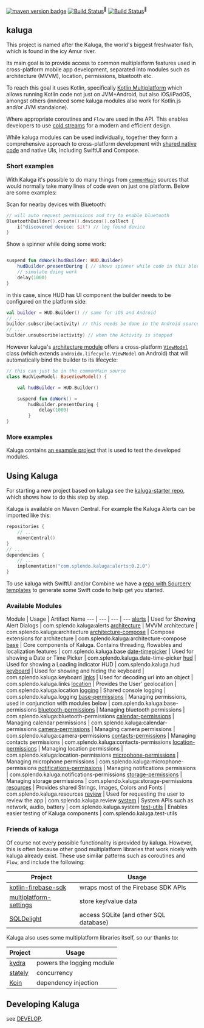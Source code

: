 [![maven version badge](https://maven-badges.herokuapp.com/maven-central/com.splendo.kaluga/base/badge.svg)]([https://search.maven.org/search?q=g:com.splendo.kaluga]) [![Build Status](https://app.bitrise.io/app/14b7d4be75507f70/status.svg?token=KawVB7619B-KRBdIADdplg&branch=master)](https://app.bitrise.io/app/14b7d4be75507f70)<sup>🤖</sup> [![Build Status](https://app.bitrise.io/app/67ee1b576288ad31/status.svg?token=hUq90QsaCPe2nyWxyX1KGg&branch=master)](https://app.bitrise.io/app/67ee1b576288ad31)<sup>🍏</sup>

## kaluga
This project is named after the Kaluga, the world's biggest freshwater fish, which is found in the icy Amur river.

Its main goal is to provide access to common multiplatform features used in cross-platform mobile app development, separated into modules such as architecture (MVVM), location, permissions, bluetooth etc.

To reach this goal it uses Kotlin, specifically [Kotlin Multiplatform](https://kotlinlang.org/docs/multiplatform.html) which allows running Kotlin code not just on JVM+Android, but also iOS/iPadOS, amongst others (inndeed some kaluga modules also work for Kotlin.js and/or JVM standalone).

Where appropriate coroutines and `Flow` are used in the API. This enables developers to use [cold streams](https://medium.com/@elizarov/cold-flows-hot-channels-d74769805f9) for a modern and efficient design.

While kaluga modules can be used individually, together they form a comprehensive approach to cross-platform development with [shared native code](https://kotlinlang.org/docs/mpp-share-on-platforms.html) and native UIs, including SwiftUI and Compose. 

### Short examples

With Kaluga it's possible to do many things from [`commonMain`](https://kotlinlang.org/docs/mpp-dsl-reference.html#predefined-source-sets) sources that would normally take many lines of code even on just one platform. Below are some examples:

Scan for nearby devices with Bluetooth:

```kotlin
// will auto request permissions and try to enable bluetooth
BluetoothBuilder().create().devices().collect {
    i("discovered device: $it") // log found device
}
```

Show a spinner while doing some work:

```kotlin

suspend fun doWork(hudBuilder: HUD.Builder) 
    hudBuilder.presentDuring { // shows spinner while code in this block is running
    // simulate doing work
    delay(1000)
}    
```

in this case, since HUD has UI component the builder needs to be configured on the platform side:
```kotlin
val builder = HUD.Builder() // same for iOS and Android
// ...
builder.subscribe(activity) // this needs be done in the Android sourceset to bind the HUD to the lifecycle of the Activity
// ...
builder.unsubscribe(activity) // when the Activity is stopped
```

However kaluga's [architecture module](tree/master/architecture) offers a cross-platform [`ViewModel`](/blob/master/architecture/src/commonMain/kotlin/viewmodel/ViewModel.kt) class (which extends `androidx.lifecycle.ViewModel` on Android) that will automatically bind the builder to its lifecycle:

```kotlin
// this can just be in the commonMain source
class HudViewModel: BaseViewModel() {

    val hudBuilder = HUD.Builder()

    suspend fun doWork() = 
        hudBuilder.presentDuring {
            delay(1000)
        }
}
```
### More examples

Kaluga contains [an example project](tree/master/example) that is used to test the developed modules.

## Using Kaluga

For starting a new project based on kaluga see the [kaluga-starter repo](https://github.com/splendo/kaluga-starter), which shows how to do this step by step.

Kaluga is available on Maven Central. For example the Kaluga Alerts can be imported like this:

```kotlin
repositories {
    // ...
    mavenCentral()
}
// ...
dependencies {
    // ...
    implementation("com.splendo.kaluga:alerts:0.2.0")
}
```

To use kaluga with SwiftUI and/or Combine we have a [repo with Sourcery templates](https://github.com/splendo/kaluga-swiftui) to generate some Swift code to help get you started.

### Available Modules
Module | Usage | Artifact Name
--- | --- | --- | ---
[alerts](tree/master/alerts) | Used for Showing Alert Dialogs | com.splendo.kaluga:alerts
[architecture](https://github.com/splendo/kaluga/tree/master/architecture) | MVVM architecture | com.splendo.kaluga:architecture
[architecture-compose](https://github.com/splendo/kaluga/tree/master/architecture) | Compose extensions for architecture | com.splendo.kaluga:architecture-compose
[base](https://github.com/splendo/kaluga/tree/master/base) | Core components of Kaluga. Contains threading, flowables and localization features | com.splendo.kaluga.base
[date-timepicker](https://github.com/splendo/kaluga/tree/master/date-time-picker) | Used for showing a Date or Time Picker | com.splendo.kaluga.date-time-picker
[hud](https://github.com/splendo/kaluga/tree/master/hud) | Used for showing a Loading indicator HUD | com.splendo.kaluga.hud
[keyboard](https://github.com/splendo/kaluga/tree/master/keyboard) | Used for showing and hiding the keyboard | com.splendo.kaluga.keyboard
[links](https://github.com/splendo/kaluga/tree/master/links) | Used for decoding url into an object | com.splendo.kaluga.links
[location](https://github.com/splendo/kaluga/tree/master/location) | Provides the User' geolocation | com.splendo.kaluga.location
[logging](https://github.com/splendo/kaluga/tree/master/logging) | Shared console logging | com.splendo.kaluga.logging
[base-permissions](https://github.com/splendo/kaluga/tree/master/base-permissions) | Managing permissions, used in conjunction with modules below | com.splendo.kaluga:base-permissions
[bluetooth-permissions](https://github.com/splendo/kaluga/tree/master/bluetooth-permissions) | Managing bluetooth permissions | com.splendo.kaluga:bluetooth-permissions
[calendar-permissions](https://github.com/splendo/kaluga/tree/master/calendar-permissions) | Managing calendar permissions | com.splendo.kaluga:calendar-permissions
[camera-permissions](https://github.com/splendo/kaluga/tree/master/camera-permissions) | Managing camera permissions | com.splendo.kaluga:camera-permissions
[contacts-permissions](https://github.com/splendo/kaluga/tree/master/contacts-permissions) | Managing contacts permissions | com.splendo.kaluga:contacts-permissions
[location-permissions](https://github.com/splendo/kaluga/tree/master/location-permissions) | Managing location permissions | com.splendo.kaluga:location-permissions
[microphone-permissions](https://github.com/splendo/kaluga/tree/master/microphone-permissions) | Managing microphone permissions | com.splendo.kaluga:microphone-permissions
[notifications-permissions](https://github.com/splendo/kaluga/tree/master/notifications-permissions) | Managing notifications permissions | com.splendo.kaluga:notifications-permissions
[storage-permissions](https://github.com/splendo/kaluga/tree/master/storage-permissions) | Managing storage permissions | com.splendo.kaluga:storage-permissions
[resources](https://github.com/splendo/kaluga/tree/master/resources) | Provides shared Strings, Images, Colors and Fonts | com.splendo.kaluga.resources
[review](https://github.com/splendo/kaluga/tree/master/review) | Used for requesting the user to review the app | com.splendo.kaluga.review
[system](https://github.com/splendo/kaluga/tree/master/system) | System APIs such as network, audio, battery  | com.splendo.kaluga.system
[test-utils](https://github.com/splendo/kaluga/tree/master/test-utils) | Enables easier testing of Kaluga components | com.splendo.kaluga.test-utils

### Friends of kaluga

Of course not every possible functionality is provided by kaluga. However, this is often because other good multiplatform libraries that work nicely with kaluga already exist. These use similar patterns such as coroutines and `Flow`, and include the following:

Project | Usage
--- | ---
[kotlin-firebase-sdk](https://github.com/GitLiveApp/firebase-kotlin-sdk) | wraps most of the Firebase SDK APIs
[multiplatform-settings](https://github.com/russhwolf/multiplatform-settings) | store key/value data 
[SQLDelight](https://github.com/cashapp/sqldelight) | access SQLite (and other SQL database) 

Kaluga also uses some multiplatform libraries itself, so our thanks to:

Project | Usage
--- | ---
[kydra](https://github.com/PocketByte/kotlin-kydra-log) | powers the logging module
[stately](https://github.com/touchlab/Stately) | concurrency
[Koin](https://insert-koin.io/) | dependency injection

## Developing Kaluga

see [DEVELOP](DEVELOP.md).
